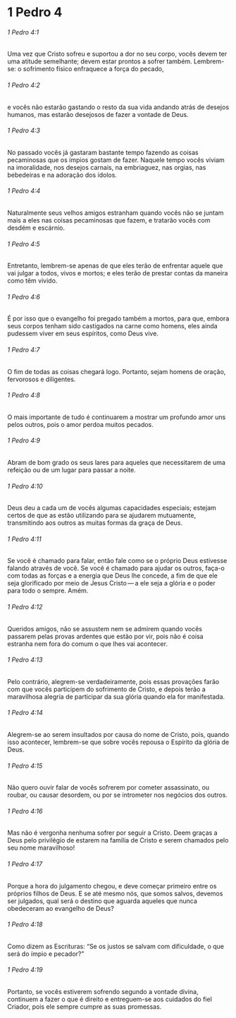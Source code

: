 # 1 Pedro 4

###### 1 Pedro 4:1

Uma vez que Cristo sofreu e suportou a dor no seu corpo, vocês devem ter uma atitude semelhante; devem estar prontos a sofrer também. Lembrem-se: o sofrimento físico enfraquece a força do pecado,

###### 1 Pedro 4:2

e vocês não estarão gastando o resto da sua vida andando atrás de desejos humanos, mas estarão desejosos de fazer a vontade de Deus.

###### 1 Pedro 4:3

No passado vocês já gastaram bastante tempo fazendo as coisas pecaminosas que os ímpios gostam de fazer. Naquele tempo vocês viviam na imoralidade, nos desejos carnais, na embriaguez, nas orgias, nas bebedeiras e na adoração dos ídolos.

###### 1 Pedro 4:4

Naturalmente seus velhos amigos estranham quando vocês não se juntam mais a eles nas coisas pecaminosas que fazem, e tratarão vocês com desdém e escárnio.

###### 1 Pedro 4:5

Entretanto, lembrem-se apenas de que eles terão de enfrentar aquele que vai julgar a todos, vivos e mortos; e eles terão de prestar contas da maneira como têm vivido.

###### 1 Pedro 4:6

É por isso que o evangelho foi pregado também a mortos, para que, embora seus corpos tenham sido castigados na carne como homens, eles ainda pudessem viver em seus espíritos, como Deus vive.

###### 1 Pedro 4:7

O fim de todas as coisas chegará logo. Portanto, sejam homens de oração, fervorosos e diligentes.

###### 1 Pedro 4:8

O mais importante de tudo é continuarem a mostrar um profundo amor uns pelos outros, pois o amor perdoa muitos pecados.

###### 1 Pedro 4:9

Abram de bom grado os seus lares para aqueles que necessitarem de uma refeição ou de um lugar para passar a noite.

###### 1 Pedro 4:10

Deus deu a cada um de vocês algumas capacidades especiais; estejam certos de que as estão utilizando para se ajudarem mutuamente, transmitindo aos outros as muitas formas da graça de Deus.

###### 1 Pedro 4:11

Se você é chamado para falar, então fale como se o próprio Deus estivesse falando através de você. Se você é chamado para ajudar os outros, faça-o com todas as forças e a energia que Deus lhe concede, a fim de que ele seja glorificado por meio de Jesus Cristo — a ele seja a glória e o poder para todo o sempre. Amém.

###### 1 Pedro 4:12

Queridos amigos, não se assustem nem se admirem quando vocês passarem pelas provas ardentes que estão por vir, pois não é coisa estranha nem fora do comum o que lhes vai acontecer.

###### 1 Pedro 4:13

Pelo contrário, alegrem-se verdadeiramente, pois essas provações farão com que vocês participem do sofrimento de Cristo, e depois terão a maravilhosa alegria de participar da sua glória quando ela for manifestada.

###### 1 Pedro 4:14

Alegrem-se ao serem insultados por causa do nome de Cristo, pois, quando isso acontecer, lembrem-se que sobre vocês repousa o Espírito da glória de Deus.

###### 1 Pedro 4:15

Não quero ouvir falar de vocês sofrerem por cometer assassinato, ou roubar, ou causar desordem, ou por se intrometer nos negócios dos outros.

###### 1 Pedro 4:16

Mas não é vergonha nenhuma sofrer por seguir a Cristo. Deem graças a Deus pelo privilégio de estarem na família de Cristo e serem chamados pelo seu nome maravilhoso!

###### 1 Pedro 4:17

Porque a hora do julgamento chegou, e deve começar primeiro entre os próprios filhos de Deus. E se até mesmo nós, que somos salvos, devemos ser julgados, qual será o destino que aguarda aqueles que nunca obedeceram ao evangelho de Deus?

###### 1 Pedro 4:18

Como dizem as Escrituras: “Se os justos se salvam com dificuldade, o que será do ímpio e pecador?”

###### 1 Pedro 4:19

Portanto, se vocês estiverem sofrendo segundo a vontade divina, continuem a fazer o que é direito e entreguem-se aos cuidados do fiel Criador, pois ele sempre cumpre as suas promessas.

